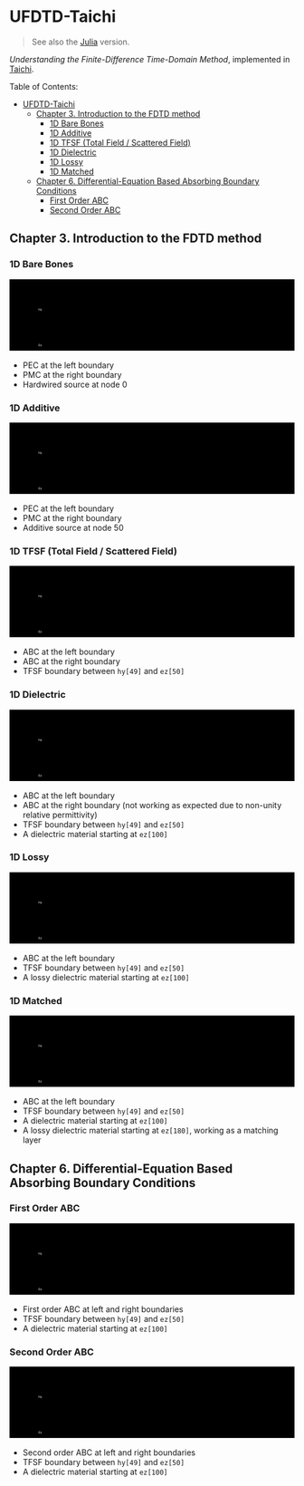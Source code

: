 # UFDTD-Taichi

> See also the [Julia](./julia) version.

*Understanding the Finite-Difference Time-Domain Method*, implemented in [Taichi](https://taichi-lang.org/).

Table of Contents:

- [UFDTD-Taichi](#ufdtd-taichi)
  - [Chapter 3. Introduction to the FDTD method](#chapter-3-introduction-to-the-fdtd-method)
    - [1D Bare Bones](#1d-bare-bones)
    - [1D Additive](#1d-additive)
    - [1D TFSF (Total Field / Scattered Field)](#1d-tfsf-total-field--scattered-field)
    - [1D Dielectric](#1d-dielectric)
    - [1D Lossy](#1d-lossy)
    - [1D Matched](#1d-matched)
  - [Chapter 6. Differential-Equation Based Absorbing Boundary Conditions](#chapter-6-differential-equation-based-absorbing-boundary-conditions)
    - [First Order ABC](#first-order-abc)
    - [Second Order ABC](#second-order-abc)

## Chapter 3. Introduction to the FDTD method

### 1D Bare Bones

![1D Bare Bones](gif/1d_bare_bones.gif)

- PEC at the left boundary
- PMC at the right boundary
- Hardwired source at node 0

### 1D Additive

![1D Additive](gif/1d_additive.gif)

- PEC at the left boundary
- PMC at the right boundary
- Additive source at node 50

### 1D TFSF (Total Field / Scattered Field)

![1D TFSF](gif/1d_tfsf.gif)

- ABC at the left boundary
- ABC at the right boundary
- TFSF boundary between `hy[49]` and `ez[50]`

### 1D Dielectric

![1D Dielectric](gif/1d_dielectric.gif)

- ABC at the left boundary
- ABC at the right boundary (not working as expected due to non-unity relative permittivity)
- TFSF boundary between `hy[49]` and `ez[50]`
- A dielectric material starting at `ez[100]`

### 1D Lossy

![1D Lossy](gif/1d_lossy.gif)

- ABC at the left boundary
- TFSF boundary between `hy[49]` and `ez[50]`
- A lossy dielectric material starting at `ez[100]`

### 1D Matched

![1D Matched](gif/1d_matched.gif)

- ABC at the left boundary
- TFSF boundary between `hy[49]` and `ez[50]`
- A dielectric material starting at `ez[100]`
- A lossy dielectric material starting at `ez[180]`, working as a matching layer

## Chapter 6. Differential-Equation Based Absorbing Boundary Conditions

### First Order ABC

![First Order ABC](gif/abcfirst.gif)

- First order ABC at left and right boundaries
- TFSF boundary between `hy[49]` and `ez[50]`
- A dielectric material starting at `ez[100]`

### Second Order ABC

![Second Order ABC](gif/abcsecond.gif)

- Second order ABC at left and right boundaries
- TFSF boundary between `hy[49]` and `ez[50]`
- A dielectric material starting at `ez[100]`
